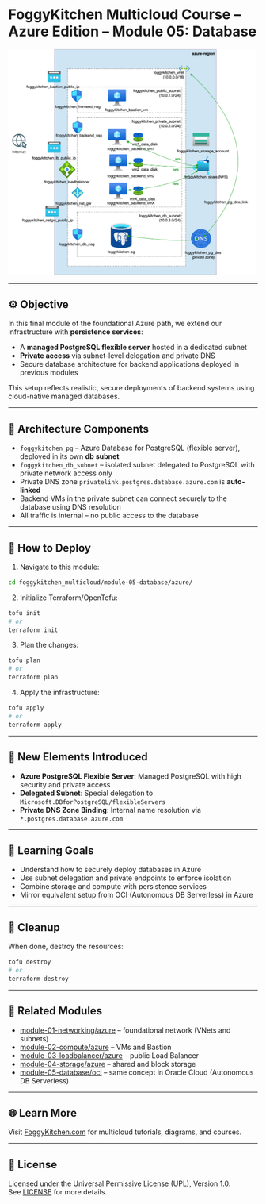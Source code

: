 # FoggyKitchen Multicloud Course – Azure Edition – **Module 05: Database**

<img src="module-05-database-azure.jpg" width="500"/>

---

## ⚙️ Objective

In this final module of the foundational Azure path, we extend our infrastructure with **persistence services**:

- A **managed PostgreSQL flexible server** hosted in a dedicated subnet
- **Private access** via subnet-level delegation and private DNS
- Secure database architecture for backend applications deployed in previous modules

This setup reflects realistic, secure deployments of backend systems using cloud-native managed databases.

---

## 🧱 Architecture Components

- `foggykitchen_pg` – Azure Database for PostgreSQL (flexible server), deployed in its own **db subnet**
- `foggykitchen_db_subnet` – isolated subnet delegated to PostgreSQL with private network access only
- Private DNS zone `privatelink.postgres.database.azure.com` is **auto-linked**
- Backend VMs in the private subnet can connect securely to the database using DNS resolution
- All traffic is internal – no public access to the database

---

## 🚀 How to Deploy

1. Navigate to this module:

```bash
cd foggykitchen_multicloud/module-05-database/azure/
```

2. Initialize Terraform/OpenTofu:

```bash
tofu init
# or
terraform init
```

3. Plan the changes:

```bash
tofu plan
# or
terraform plan
```

4. Apply the infrastructure:

```bash
tofu apply
# or
terraform apply
```

---

## 📁 New Elements Introduced

- **Azure PostgreSQL Flexible Server**: Managed PostgreSQL with high security and private access
- **Delegated Subnet**: Special delegation to `Microsoft.DBforPostgreSQL/flexibleServers`
- **Private DNS Zone Binding**: Internal name resolution via `*.postgres.database.azure.com`

---

## 🧠 Learning Goals

- Understand how to securely deploy databases in Azure
- Use subnet delegation and private endpoints to enforce isolation
- Combine storage and compute with persistence services
- Mirror equivalent setup from OCI (Autonomous DB Serverless) in Azure

---

## 🧹 Cleanup

When done, destroy the resources:

```bash
tofu destroy
# or
terraform destroy
```

---

## 🔁 Related Modules

- [module-01-networking/azure](../../module-01-networking/azure/) – foundational network (VNets and subnets)
- [module-02-compute/azure](../../module-02-compute/azure/) – VMs and Bastion
- [module-03-loadbalancer/azure](../../module-03-loadbalancer/azure/) – public Load Balancer
- [module-04-storage/azure](../../module-04-storage/azure/) – shared and block storage
- [module-05-database/oci](../oci/) – same concept in Oracle Cloud (Autonomous DB Serverless)

---

## 🌐 Learn More

Visit [FoggyKitchen.com](https://foggykitchen.com) for multicloud tutorials, diagrams, and courses.

---

## 🪪 License

Licensed under the Universal Permissive License (UPL), Version 1.0.  
See [LICENSE](../../LICENSE) for more details.

